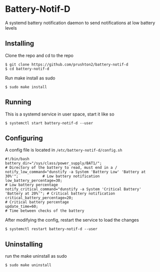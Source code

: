 # Battery-Notif-D
A systemd battery notification daemon to send notifications at low battery levels

## Installing
Clone the repo and cd to the repo
```
$ git clone https://github.com/prushton2/battery-notif-d
$ cd battery-notif-d
```
Run make install as sudo
```
$ sudo make install
```

## Running
This is a systemd service in user space, start it like so
```
$ systemctl start battery-notif-d --user
```


## Configuring
A config file is located in `/etc/battery-notif-d/config.sh`
```
#!/bin/bash
battery_dir="/sys/class/power_supply/BAT1/";                                      # Directory of the battery to read, must end in a /
notify_low_command="dunstify -a System 'Battery Low' 'Battery at 30%'";           # Low battery notification
low_battery_percentage=30;                                                        # Low battery percentage
notify_critical_command="dunstify -a System 'Critical Battery' 'Battery at 20%'"; # Critical battery notification
critical_battery_percentage=20;                                                   # Critical battery percentage
update_time=60;                                                                   # Time between checks of the battery 
```

After modifying the config, restart the service to load the changes
```
$ systemctl restart battery-notif-d --user
```

## Uninstalling
run the make uninstall as sudo
```
$ sudo make uninstall
```
